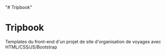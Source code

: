 "# Tripbook" 
# Tripbook
Templates du front-end d'un projet de site d'organisation de voyages avec HTML/CSS/JS/Bootstrap 
